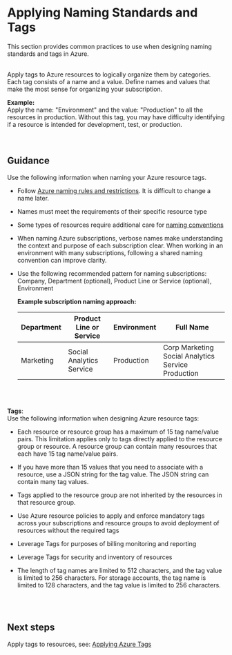 # Applying Naming Standards and Tags 
This section provides common practices to use when designing naming standards and tags in Azure. 
<br />
<br />

Apply tags to Azure resources to logically organize them by categories. Each tag consists of a name and a value. Define names and 
values that make the most sense for organizing your subscription.  


**Example:**  
Apply the name: "Environment" and the value: "Production" to all the resources in production. Without this tag, 
you may have difficulty identifying if a resource is intended for development, test, or production.  
<br />
<br />

## Guidance
Use the following information when naming your Azure resource tags.

- Follow [Azure naming rules and restrictions](https://docs.microsoft.com/en-us/azure/architecture/best-practices/naming-conventions#naming-rules-and-restrictions). It is difficult to change a name later. 

- Names must meet the requirements of their specific resource type 
- Some types of resources require additional care for [naming conventions](https://docs.microsoft.com/en-us/azure/architecture/best-practices/naming-conventions#naming-rules-and-restrictions) 
- When naming Azure subscriptions, verbose names make understanding the context and purpose of each subscription clear. 
  When working in an environment with many subscriptions, following a shared naming convention can improve clarity. 
- Use the following recommended pattern for naming subscriptions:  
Company, Department (optional), Product Line or Service (optional), Environment
      
   **Example subscription naming approach:** 

    | __Department__ | __Product Line or Service__ | __Environment__ | __Full Name__ |
    |------------------------------|----------------------------|----------------------------|----------------------------|
    | Marketing   | Social Analytics Service   |  Production   |  Corp Marketing Social Analytics Service Production  | 
<br />
<br />

  **Tags**:  
  Use the following information when designing Azure resource tags: 

   - Each resource or resource group has a maximum of 15 tag name/value pairs. This limitation applies only to tags directly 
   applied to the resource group or resource. A resource group can contain many resources that each have 15 tag name/value 
   pairs. 

   - If you have more than 15 values that you need to associate with a resource, use a JSON string for the tag value. The JSON string 
   can contain many tag values. 

   - Tags applied to the resource group are not inherited by the resources in that resource group. 

   - Use Azure resource policies to apply and enforce mandatory tags across your subscriptions and resource groups to avoid 
   deployment of resources without the required tags 

   - Leverage Tags for purposes of billing monitoring and reporting 

   - Leverage Tags for security and inventory of resources  
   - The length of tag names are limited to 512 characters, and the tag value is limited to 256 characters. For storage accounts, the tag name is limited to 128 characters, and the tag value is limited to 256 characters. 
<br />
<br />

## Next steps
Apply tags to resources, see:  [Applying Azure Tags](4.1-Applying-Azure-Tags.md)  





 
